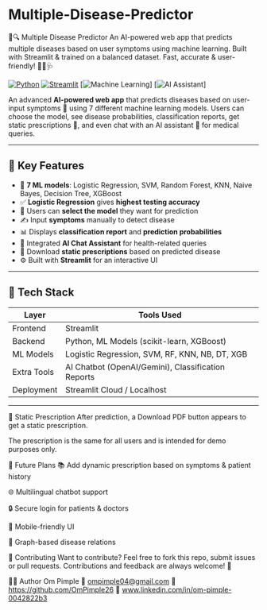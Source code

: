 # Multiple-Disease-Predictor
🧠🔍 Multiple Disease Predictor An AI-powered web app that predicts multiple diseases based on user symptoms using machine learning. Built with Streamlit &amp; trained on a balanced dataset. Fast, accurate &amp; user-friendly! 🚀💉🩺

[![Python](https://img.shields.io/badge/Python-3.10+-blue?logo=python)](https://www.python.org/)
[![Streamlit](https://img.shields.io/badge/Streamlit-App-red?logo=streamlit)](https://streamlit.io/)
[![Machine Learning](https://img.shields.io/badge/ML-7%20Models-green?logo=scikit-learn)]
[![AI Assistant](https://img.shields.io/badge/AI-Chatbot-purple?logo=chatbot)]

An advanced **AI-powered web app** that predicts diseases based on user-input symptoms 🤒 using 7 different machine learning models. Users can choose the model, see disease probabilities, classification reports, get static prescriptions 💊, and even chat with an AI assistant 🤖 for medical queries.

---

## 🚀 Key Features

- 🧠 **7 ML models**: Logistic Regression, SVM, Random Forest, KNN, Naive Bayes, Decision Tree, XGBoost
- ✅ **Logistic Regression** gives **highest testing accuracy**
- 🔘 Users can **select the model** they want for prediction
- ✍️ Input **symptoms** manually to detect disease
- 📊 Displays **classification report** and **prediction probabilities**
- 💬 Integrated **AI Chat Assistant** for health-related queries
- 📄 Download **static prescriptions** based on predicted disease
- ⚙️ Built with **Streamlit** for an interactive UI

---

## 🧰 Tech Stack

| Layer        | Tools Used                                         |
|--------------|----------------------------------------------------|
| Frontend     | Streamlit                                          |
| Backend      | Python, ML Models (scikit-learn, XGBoost)          |
| ML Models    | Logistic Regression, SVM, RF, KNN, NB, DT, XGB     |
| Extra Tools  | AI Chatbot (OpenAI/Gemini), Classification Reports |
| Deployment   | Streamlit Cloud / Localhost                        |

---

📄 Static Prescription
After prediction, a Download PDF button appears to get a static prescription.

The prescription is the same for all users and is intended for demo purposes only.

🔮 Future Plans
📚 Add dynamic prescription based on symptoms & patient history

🌐 Multilingual chatbot support

🔒 Secure login for patients & doctors

📱 Mobile-friendly UI

🧬 Graph-based disease relations

🤝 Contributing
Want to contribute?
Feel free to fork this repo, submit issues or pull requests.
Contributions and feedback are always welcome! 🤗

👨‍💻 Author
Om Pimple
📧 ompimple04@gmail.com
🔗 https://github.com/OmPimple26
🔗 www.linkedin.com/in/om-pimple-0042822b3
